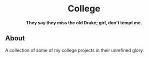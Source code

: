 <div align="center">

# College

#### They say they miss the old Drake; girl, don't tempt me.

</div>


## About

A collection of some of my college projects in their unrefined glory.  

